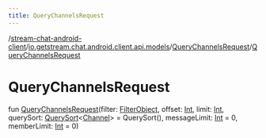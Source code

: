 ```yaml
---
title: QueryChannelsRequest
---
```

/[stream-chat-android-client](../../index.md)/[io.getstream.chat.android.client.api.models](../index.md)/[QueryChannelsRequest](index.md)/[QueryChannelsRequest](QueryChannelsRequest.md)  
  
  
  
# QueryChannelsRequest  
fun [QueryChannelsRequest](QueryChannelsRequest.md)(filter: [FilterObject](../FilterObject/index.md), offset: [Int](https://kotlinlang.org/api/latest/jvm/stdlib/kotlin/-int/index.html), limit: [Int](https://kotlinlang.org/api/latest/jvm/stdlib/kotlin/-int/index.html), querySort: [QuerySort](../QuerySort/index.md)&lt;[Channel](../../io.getstream.chat.android.client.models/Channel/index.md)&gt; = QuerySort(), messageLimit: [Int](https://kotlinlang.org/api/latest/jvm/stdlib/kotlin/-int/index.html) = 0, memberLimit: [Int](https://kotlinlang.org/api/latest/jvm/stdlib/kotlin/-int/index.html) = 0)
